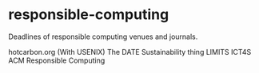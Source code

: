 # responsible-computing
Deadlines of responsible computing venues and journals.

hotcarbon.org (With USENIX)
The DATE Sustainability thing
LIMITS
ICT4S
ACM Responsible Computing

